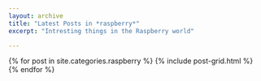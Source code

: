```yaml
---
layout: archive
title: "Latest Posts in *raspberry*"
excerpt: "Intresting things in the Raspberry world"

---
```


<div class="tiles">
{% for post in site.categories.raspberry %}
	{% include post-grid.html %}
{% endfor %}
</div><!-- /.tiles -->
